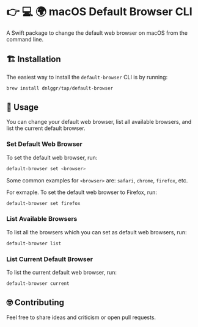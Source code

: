 # 👉 💻 🌍 macOS Default Browser CLI

A Swift package to change the default web browser on macOS from the command line.

## 🏗 Installation

The easiest way to install the `default-browser` CLI is by running:

``` bash
brew install dnlggr/tap/default-browser
```

## 🚀 Usage

You can change your default web browser, list all available browsers, and list the current default browser.

### Set Default Web Browser

To set the default web browser, run:

``` bash
default-browser set <browser>
```

Some common examples for `<browser>` are: `safari`, `chrome`, `firefox`, etc.

For exmaple. To set the default web browser to Firefox, run:

``` bash
default-browser set firefox
```

### List Available Browsers

To list all the browsers which you can set as default web browsers, run:

``` bash
default-browser list
```

### List Current Default Browser

To list the current default web browser, run:

``` bash
default-browser current
```

## 🤓 Contributing

Feel free to share ideas and criticism or open pull requests.
